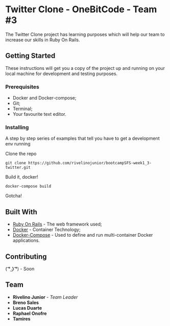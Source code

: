 # Twitter Clone - OneBitCode - Team #3

The Twitter Clone project has learning purposes which will help our team to increase our skills in Ruby On Rails.

## Getting Started

These instructions will get you a copy of the project up and running on your local machine for development and testing purposes.

### Prerequisites

* Docker and Docker-compose;
* Git;
* Terminal;
* Your favourite text editor.

### Installing

A step by step series of examples that tell you have to get a development env running

Clone the repo
```
git clone https://github.com/rivelinojunior/bootcampSFS-week1_3-twitter.git
```

Build it, docker!
```
docker-compose build
```

Gotcha!

## Built With

* [Ruby On Rails](http://www.dropwizard.io/1.0.2/docs/) - The web framework used;
* [Docker](https://www.docker.com/) - Container Technology;
* [Docker-Compose](https://docs.docker.com/compose/) - Used to define and run multi-container Docker applications. 

## Contributing

( ͡° ͜ʖ ͡°) - Soon

## Team

* **Rivelino Junior** - *Team Leader*
* **Breno Sales**
* **Lucas Duarte**
* **Raphael Onofre**
* **Tamires**
